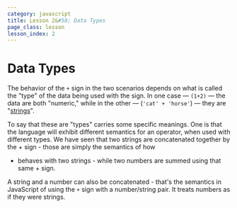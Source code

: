 ```yaml
---
category: javascript
title: Lesson 2&#58; Data Types
page_class: lesson
lesson_index: 2
---
```


# Data Types

The behavior of the `+` sign in the two scenarios depends on what is
called the "type" of the data being used with the sign. In one case &mdash; `(1+2)` &mdash;
the data are both "numeric," while in the other &mdash; (`'cat' + 'horse'`) &mdash; they are "[strings](glossary/strings.html)".

To say that these are "types" carries some specific meanings. One is
that the language will exhibit different semantics for an operator,
when used with different types. We have seen that two strings are
concatenated together by the + sign - those are simply the semantics of how
+ behaves with two strings - while two numbers are summed using that same + sign.

A string and a number can also be concatenated - that's the semantics
in JavaScript of using the `+` sign with a number/string pair. It treats numbers as if they were strings.
